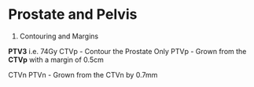 # Prostate and Pelvis

1. Contouring and Margins

**PTV3** i.e. 74Gy
CTVp - Contour the Prostate Only
PTVp - Grown from the **CTVp** with a margin of 0.5cm


CTVn
PTVn - Grown from the CTVn by 0.7mm
